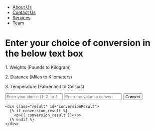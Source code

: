 <!DOCTYPE html>
<html lang="en">
<head>
  <meta charset="UTF-8">
  <meta name="viewport" content="width=device-width, initial-scale=1.0">
  <title>WebDev101 - Weight Conversion</title>
  <link rel="stylesheet" href="{{ url_for('static', filename='css/style.css') }}">
</head>
<body>
  <nav class="navbar">
    <div class="navbar-container">
      <ul class="contents">
        <li><a href="#">About Us</a></li>
        <li><a href="#">Contact Us</a></li>
        <li><a href="#">Services</a></li>
        <li><a href="#">Team</a></li>
      </ul>
    </div>
  </nav>
  
  <main class="main-content">
    <h1>Enter your choice of conversion in the below text box</h1>
    <p>1. Weights (Pounds to Kilogram)</p>
    <p>2. Distance (Miles to Kilometers)</p>
    <p>3. Temperature (Fahrenheit to Celsius)</p> 
    <form action="{{ url_for('convert') }}" method="post">
      <input type="number" name="choice" placeholder="Enter your choice (1, 2, or 3)">
      <input type="number" name="value" placeholder="Enter the value to convert">
      <button type="submit">Convert</button>
    </form>

    <div class="result" id="conversionResult">
      {% if conversion_result %}
        <p>{{ conversion_result }}</p>
      {% endif %}
    </div>
  </main>
  <script src="{{ url_for('static', filename='js/script.js') }}"></script>
</body>
</html>
